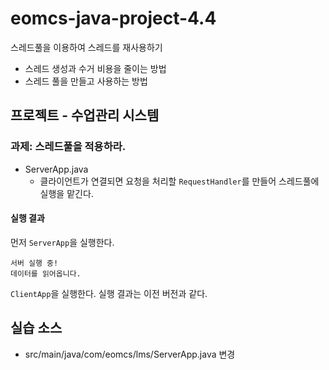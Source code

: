 # eomcs-java-project-4.4

스레드풀을 이용하여 스레드를 재사용하기

- 스레드 생성과 수거 비용을 줄이는 방법
- 스레드 풀을 만들고 사용하는 방법
  
## 프로젝트 - 수업관리 시스템  

### 과제: 스레드풀을 적용하라.

- ServerApp.java
    - 클라이언트가 연결되면 요청을 처리할 `RequestHandler`를 만들어 스레드풀에 실행을 맡긴다.

#### 실행 결과

먼저 `ServerApp`을 실행한다.
```
서버 실행 중! 
데이터를 읽어옵니다.
```

`ClientApp`을 실행한다. 실행 결과는 이전 버전과 같다.


## 실습 소스

- src/main/java/com/eomcs/lms/ServerApp.java 변경
